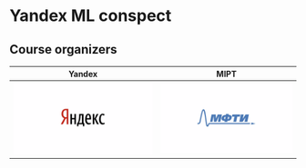 # Yandex ML conspect

## Course organizers
Yandex |  MIPT
:-------------------------:|:-------------------------:
![](./images/yandex.png)  |  ![](./images/mipt.png)
